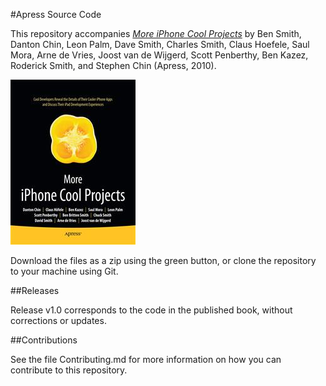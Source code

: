 #Apress Source Code

This repository accompanies [*More iPhone Cool Projects*](http://www.apress.com/9781430229223) by Ben Smith, Danton Chin, Leon Palm, Dave Smith, Charles Smith, Claus Hoefele, Saul Mora, Arne de Vries, Joost van de Wijgerd, Scott Penberthy, Ben Kazez, Roderick Smith, and Stephen Chin (Apress, 2010).

![Cover image](9781430229223.jpg)

Download the files as a zip using the green button, or clone the repository to your machine using Git.

##Releases

Release v1.0 corresponds to the code in the published book, without corrections or updates.

##Contributions

See the file Contributing.md for more information on how you can contribute to this repository.
